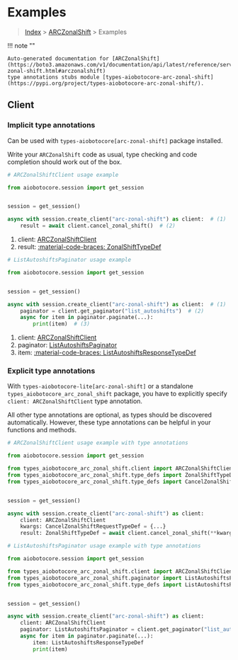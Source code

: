 # Examples

> [Index](../README.md) > [ARCZonalShift](./README.md) > Examples

!!! note ""

    Auto-generated documentation for [ARCZonalShift](https://boto3.amazonaws.com/v1/documentation/api/latest/reference/services/arc-zonal-shift.html#arczonalshift)
    type annotations stubs module [types-aiobotocore-arc-zonal-shift](https://pypi.org/project/types-aiobotocore-arc-zonal-shift/).

## Client

### Implicit type annotations

Can be used with `types-aiobotocore[arc-zonal-shift]` package installed.

Write your `ARCZonalShift` code as usual,
type checking and code completion should work out of the box.



```python
# ARCZonalShiftClient usage example

from aiobotocore.session import get_session


session = get_session()

async with session.create_client("arc-zonal-shift") as client:  # (1)
    result = await client.cancel_zonal_shift()  # (2)
```

1. client: [ARCZonalShiftClient](./client.md)
2. result: [:material-code-braces: ZonalShiftTypeDef](./type_defs.md#zonalshifttypedef) 



```python
# ListAutoshiftsPaginator usage example

from aiobotocore.session import get_session


session = get_session()

async with session.create_client("arc-zonal-shift") as client:  # (1)
    paginator = client.get_paginator("list_autoshifts")  # (2)
    async for item in paginator.paginate(...):
        print(item)  # (3)
```

1. client: [ARCZonalShiftClient](./client.md)
2. paginator: [ListAutoshiftsPaginator](./paginators.md#listautoshiftspaginator)
3. item: [:material-code-braces: ListAutoshiftsResponseTypeDef](./type_defs.md#listautoshiftsresponsetypedef) 




### Explicit type annotations

With `types-aiobotocore-lite[arc-zonal-shift]`
or a standalone `types_aiobotocore_arc_zonal_shift` package, you have to explicitly specify
`client: ARCZonalShiftClient` type annotation.

All other type annotations are optional, as types should be discovered automatically.
However, these type annotations can be helpful in your functions and methods.


```python
# ARCZonalShiftClient usage example with type annotations

from aiobotocore.session import get_session

from types_aiobotocore_arc_zonal_shift.client import ARCZonalShiftClient
from types_aiobotocore_arc_zonal_shift.type_defs import ZonalShiftTypeDef
from types_aiobotocore_arc_zonal_shift.type_defs import CancelZonalShiftRequestTypeDef


session = get_session()

async with session.create_client("arc-zonal-shift") as client:
    client: ARCZonalShiftClient
    kwargs: CancelZonalShiftRequestTypeDef = {...}
    result: ZonalShiftTypeDef = await client.cancel_zonal_shift(**kwargs)
```



```python
# ListAutoshiftsPaginator usage example with type annotations

from aiobotocore.session import get_session

from types_aiobotocore_arc_zonal_shift.client import ARCZonalShiftClient
from types_aiobotocore_arc_zonal_shift.paginator import ListAutoshiftsPaginator
from types_aiobotocore_arc_zonal_shift.type_defs import ListAutoshiftsResponseTypeDef


session = get_session()

async with session.create_client("arc-zonal-shift") as client:
    client: ARCZonalShiftClient
    paginator: ListAutoshiftsPaginator = client.get_paginator("list_autoshifts")
    async for item in paginator.paginate(...):
        item: ListAutoshiftsResponseTypeDef
        print(item)
```


